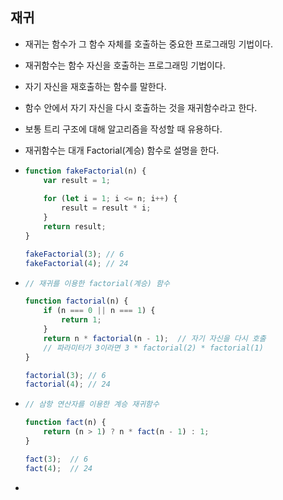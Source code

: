 ## 재귀

- 재귀는 함수가 그 함수 자체를 호출하는 중요한 프로그래밍 기법이다.

- 재귀함수는 함수 자신을 호출하는 프로그래밍 기법이다.

- 자기 자신을 재호출하는 함수를 말한다.

- 함수 안에서 자기 자신을 다시 호출하는 것을 재귀함수라고 한다.

- 보통 트리 구조에 대해 알고리즘을 작성할 때 유용하다.

- 재귀함수는 대개 Factorial(계승) 함수로 설명을 한다.

- ```javascript
  function fakeFactorial(n) {
      var result = 1;
      
      for (let i = 1; i <= n; i++) {
          result = result * i;
      }
      return result;
  }

  fakeFactorial(3);	// 6
  fakeFactorial(4);	// 24
  ```

- ```javascript
  // 재귀를 이용한 factorial(계승) 함수

  function factorial(n) {
      if (n === 0 || n === 1) {
          return 1;
      }
      return n * factorial(n - 1);	// 자기 자신을 다시 호출
      // 파라미터가 3이라면 3 * factorial(2) * factorial(1)
  }

  factorial(3);	// 6
  factorial(4);	// 24
  ```

- ```javascript
  // 삼항 연산자를 이용한 계승 재귀함수

  function fact(n) {
      return (n > 1) ? n * fact(n - 1) : 1;
  }

  fact(3);	// 6
  fact(4);	// 24
  ```

- ​